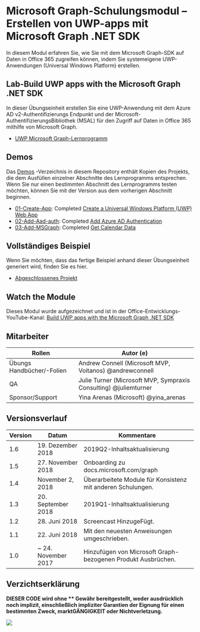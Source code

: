 # <a name="microsoft-graph-training-module---build-uwp-apps-with-the-microsoft-graph-net-sdk"></a>Microsoft Graph-Schulungsmodul – Erstellen von UWP-apps mit Microsoft Graph .NET SDK

In diesem Modul erfahren Sie, wie Sie mit dem Microsoft Graph-SDK auf Daten in Office 365 zugreifen können, indem Sie systemeigene UWP-Anwendungen (Universal Windows Platform) erstellen.

## <a name="lab---build-uwp-apps-with-the-microsoft-graph-net-sdk"></a>Lab-Build UWP apps with the Microsoft Graph .NET SDK

In dieser Übungseinheit erstellen Sie eine UWP-Anwendung mit dem Azure AD v2-Authentifizierungs Endpunkt und der Microsoft-AuthentifizierungsBibliothek (MSAL) für den Zugriff auf Daten in Office 365 mithilfe von Microsoft Graph.

- [UWP Microsoft Graph-Lernprogramm](https://docs.microsoft.com/graph/training/uwp-tutorial)

## <a name="demos"></a>Demos

Das [Demos](./Demos) -Verzeichnis in diesem Repository enthält Kopien des Projekts, die dem Ausfüllen einzelner Abschnitte des Lernprogramms entsprechen. Wenn Sie nur einen bestimmten Abschnitt des Lernprogramms testen möchten, können Sie mit der Version aus dem vorherigen Abschnitt beginnen.

- [01-Create-App](Demos/01-create-app): Completed [Create a Universal Windows Platform (UWP) Web App](https://docs.microsoft.com/graph/training/uwp-tutorial?tutorial-step=1)
- [02-Add-Aad-auth](Demos/02-add-aad-auth): Completed [Add Azure AD Authentication](https://docs.microsoft.com/graph/training/uwp-tutorial?tutorial-step=3)
- [03-Add-MSGraph](Demos/03-add-msgraph): Completed [Get Calendar Data](https://docs.microsoft.com/graph/training/uwp-tutorial?tutorial-step=4)

## <a name="completed-sample"></a>Vollständiges Beispiel

Wenn Sie möchten, dass das fertige Beispiel anhand dieser Übungseinheit generiert wird, finden Sie es hier.

- [Abgeschlossenes Projekt](Demos/03-add-msgraph)

## <a name="watch-the-module"></a>Watch the Module

Dieses Modul wurde aufgezeichnet und ist in der Office-Entwicklungs-YouTube-Kanal: [Build UWP apps with the Microsoft Graph .NET SDK](https://youtu.be/XNxBUmqcf6c)

## <a name="contributors"></a>Mitarbeiter

|        Rollen         |                            Autor (e)                             |
| -------------------- | ---------------------------------------------------------------- |
| Übungs Handbücher/-Folien | Andrew Connell (Microsoft MVP, Voitanos) @andrewconnell          |
| QA                   | Julie Turner (Microsoft MVP, Sympraxis Consulting) @juliemturner |
| Sponsor/Support    | Yina Arenas (Microsoft) @yina_arenas                             |

## <a name="version-history"></a>Versionsverlauf

| Version |        Datum        |                       Kommentare                       |
| ------- | ------------------ | ---------------------------------------------------- |
| 1.6     | 19. Dezember 2018  | 2019Q2-Inhaltsaktualisierung                               |
| 1.5     | 27. November 2018  | Onboarding zu docs.microsoft.com/graph                |
| 1.4     | November 2, 2018   | Überarbeitete Module für Konsistenz mit anderen Schulungen. |
| 1.3     | 20. September 2018 | 2019Q1-Inhaltsaktualisierung                               |
| 1.2     | 28. Juni 2018      | Screencast HinzugeFügt.                                    |
| 1.1     | 22. Juni 2018      | Mit den neuesten Anweisungen umgeschrieben.                    |
| 1.0     | ~ 24. November 2017 | Hinzufügen von Microsoft Graph-bezogenen Produkt Ausbrüchen.       |

## <a name="disclaimer"></a>Verzichtserklärung

**DIESER CODE wird ohne ** Gewähr bereitgestellt, weder ausdrücklich noch implizit, einschließlich impliziter Garantien der Eignung für einen bestimmten Zweck, marktGÄNGIGKEIT oder Nichtverletzung.**

<!-- markdownlint-disable MD033 -->
<img src="https://telemetry.sharepointpnp.com/msgraph-training-uwp" />